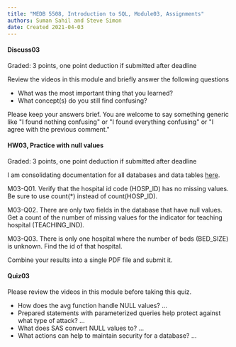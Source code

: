 ```yaml
---
title: "MEDB 5508, Introduction to SQL, Module03, Assignments"
authors: Suman Sahil and Steve Simon
date: Created 2021-04-03
---
```


#### Discuss03

Graded: 3 points, one point deduction if submitted after deadline

Review the videos in this module and briefly answer the following questions

+ What was the most important thing that you learned?
+ What concept(s) do you still find confusing?

Please keep your answers brief. You are welcome to say something generic like "I found nothing confusing" or "I found everything confusing" or "I agree with the previous comment."

#### HW03, Practice with null values

Graded: 3 points, one point deduction if submitted after deadline

<!---Double check, as this hw had issues last time--->

I am consolidating documentation for all databases and data tables [here](https://github.com/pmean/introduction-to-sql/blob/master/data/all-data.md).

M03-Q01. Verify that the hospital id code (HOSP_ID) has no missing values. Be sure to use count(*) instead of count(HOSP_ID).

M03-Q02. There are only two fields in the database that have null values. Get a count of the number of missing values for the indicator for teaching hospital (TEACHING_IND).

M03-Q03. There is only one hospital where the number of beds (BED_SIZE) is unknown. Find the id of that hospital.

Combine your results into a single PDF file and submit it.

#### Quiz03

Please review the videos in this module before taking this quiz.

+ How does the avg function handle NULL values? ...
+ Prepared statements with parameterized queries help protect against what type of attack? ...
+ What does SAS convert NULL values to? ...
+ What actions can help to maintain security for a database? ...
